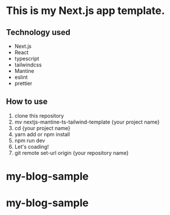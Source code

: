 # This is my Next.js app template.

## Technology used

- Next.js
- React
- typescript
- tailwindcss
- Mantine
- eslint
- prettier

## How to use

1. clone this repository
2. mv nextjs-mantine-ts-tailwind-template {your project name}
3. cd {your project name}
4. yarn add or npm install
5. npm run dev
6. Let's coading!
7. git remote set-url origin {your repository name}
# my-blog-sample
# my-blog-sample
